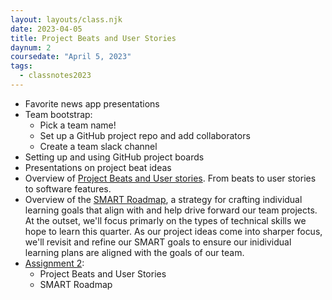 ```yaml
---
layout: layouts/class.njk
date: 2023-04-05
title: Project Beats and User Stories
daynum: 2
coursedate: "April 5, 2023"
tags:
  - classnotes2023
---
```


* Favorite news app presentations
* Team bootstrap:
  * Pick a team name!
  * Set up a GitHub project repo and add collaborators
  * Create a team slack channel
* Setting up and using GitHub project boards
* Presentations on project beat ideas
* Overview of [Project Beats and User stories](../../topics/beats_and_user_stories/). From beats to user stories to software features.
* Overview of the [SMART Roadmap](../../topics/smart_roadmap/), a strategy for crafting individual learning goals that align with and help drive forward our team projects. At the outset, we'll focus primarly on the types of technical skills we hope to learn this quarter.  As our project ideas come into sharper focus, we'll revisit and refine our SMART goals to ensure our inidividual learning plans are aligned with the goals of our team.
* [Assignment 2](../../assignments/2/):
  * Project Beats and User Stories
  * SMART Roadmap

